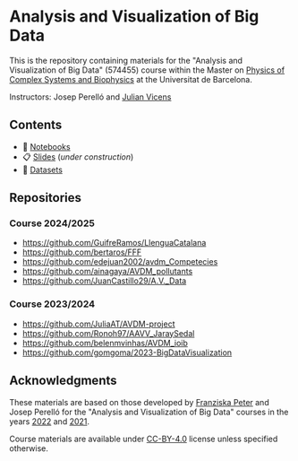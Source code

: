 # Analysis and Visualization of Big Data

This is the repository containing materials for the "Analysis and Visualization of Big Data" (574455) course within the Master on
[Physics of Complex Systems and Biophysics](https://www.ub.edu/portal/web/physics/university-master-s-degrees/-/ensenyament/detallEnsenyament/10195392) 
at the Universitat de Barcelona.

Instructors: Josep Perelló and [Julian Vicens](jvicens.github.io)

## Contents

* :notebook: [Notebooks](notebooks/README.md)
* :clipboard: [Slides](slides/README.md) (*under construction*)
* :file_folder: [Datasets](data/README.md)


## Repositories
### Course 2024/2025
- https://github.com/GuifreRamos/LlenguaCatalana
- https://github.com/bertaros/FFF
- https://github.com/edejuan2002/avdm_Competecies
- https://github.com/ainagaya/AVDM_pollutants
- https://github.com/JuanCastillo29/A.V._Data
### Course 2023/2024
- https://github.com/JuliaAT/AVDM-project
- https://github.com/Ronoh97/AAVV_JaraySedal
- https://github.com/belenmvinhas/AVDM_ioib
- https://github.com/gomgoma/2023-BigDataVisualization

## Acknowledgments

These materials are based on those developed by [Franziska Peter](https://github.com/Chaotique) and Josep Perelló for 
the "Analysis and Visualization of Big Data" courses in the years  [2022](https://github.com/Chaotique/Master_Visualizations_2022) 
and [2021](https://github.com/Chaotique/Master_Visualizations_2021).

Course materials are available under [CC-BY-4.0](https://creativecommons.org/licenses/by/4.0/) license unless specified 
otherwise.